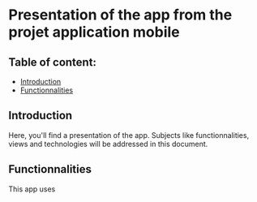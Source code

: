 # Presentation of the app from  the projet application mobile

## Table of content:

- [Introduction](#introduction)
- [Functionnalities](#functionnalities)

## Introduction

Here, you'll find a presentation of the app. Subjects like functionnalities, views and technologies will be addressed in this document.

## Functionnalities

This app uses